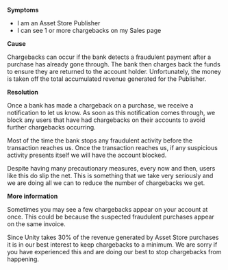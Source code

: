 

**Symptoms**


- I am an Asset Store Publisher
- I can see 1 or more chargebacks on my Sales page



**Cause**



Chargebacks can occur if the bank detects a fraudulent payment after a purchase has already gone through. The bank then charges back the funds to ensure they are returned to the account holder. Unfortunately, the money is taken off the total accumulated revenue generated for the Publisher.



**Resolution**



Once a bank has made a chargeback on a purchase, we receive a notification to let us know. As soon as this notification comes through, we block any users that have had chargebacks on their accounts to avoid further chargebacks occurring.



Most of the time the bank stops any fraudulent activity before the transaction reaches us. Once the transaction reaches us, if any suspicious activity presents itself we will have the account blocked.



Despite having many precautionary measures, every now and then, users like this do slip the net. This is something that we take very seriously and we are doing all we can to reduce the number of chargebacks we get.



**More information**



Sometimes you may see a few chargebacks appear on your account at once. This could be because the suspected fraudulent purchases appear on the same invoice.



Since Unity takes 30% of the revenue generated by Asset Store purchases it is in our best interest to keep chargebacks to a minimum. We are sorry if you have experienced this and are doing our best to stop chargebacks from happening.





